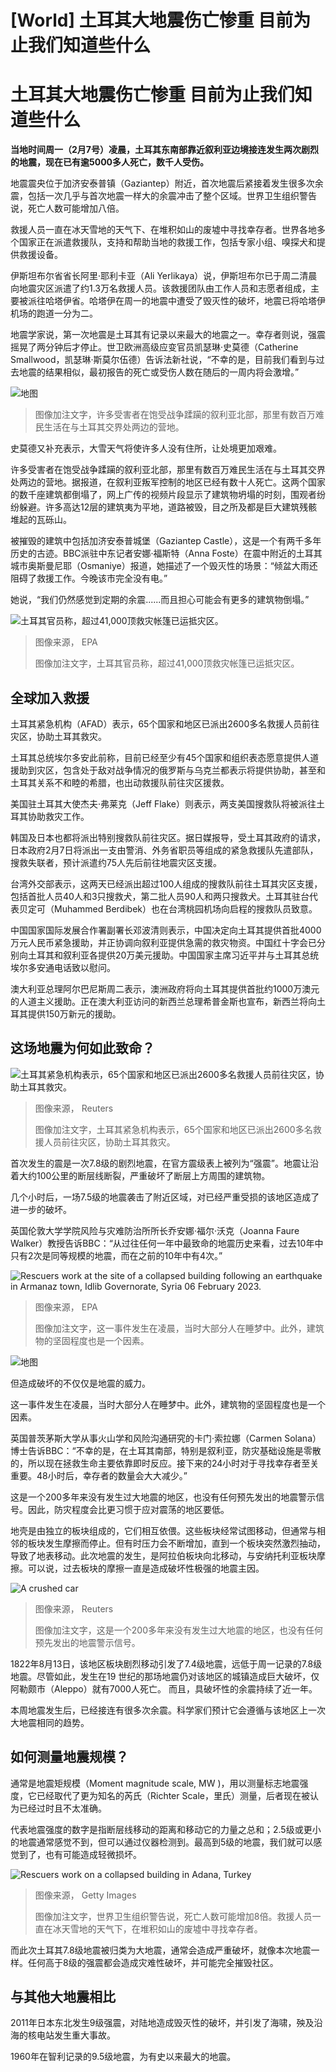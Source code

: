 # [World] 土耳其大地震伤亡惨重 目前为止我们知道些什么

#  土耳其大地震伤亡惨重 目前为止我们知道些什么




**当地时间周一（2月7号）凌晨，土耳其东南部靠近叙利亚边境接连发生两次剧烈的地震，现在已有逾5000多人死亡，数千人受伤。**

地震震央位于加济安泰普镇（Gaziantep）附近，首次地震后紧接着发生很多次余震，包括一次几乎与首次地震一样大的余震冲击了整个区域。世界卫生组织警告说，死亡人数可能增加八倍。

救援人员一直在冰天雪地的天气下、在堆积如山的废墟中寻找幸存者。世界各地多个国家正在派遣救援队，支持和帮助当地的救援工作，包括专家小组、嗅探犬和提供救援设备。

伊斯坦布尔省省长阿里·耶利卡亚（Ali Yerlikaya）说，伊斯坦布尔已于周二清晨向地震灾区派遣了约1.3万名救援人员。该救援团队由工作人员和志愿者组成，主要被派往哈塔伊省。哈塔伊在周一的地震中遭受了毁灭性的破坏，地震已将哈塔伊机场的跑道一分为二。

地震学家说，第一次地震是土耳其有记录以来最大的地震之一。幸存者则说，强震摇晃了两分钟后才停止。世卫欧洲高级应变官员凯瑟琳·史莫德（Catherine Smallwood，凯瑟琳·斯莫尔伍德）告诉法新社说，“不幸的是，目前我们看到与过去地震的结果相似，最初报告的死亡或受伤人数在随后的一周内将会激增。”

![地图](_128546461_azazua1a.png)

> 图像加注文字，许多受害者在饱受战争蹂躏的叙利亚北部，那里有数百万难民生活在与土耳其交界处两边的营地。

史莫德又补充表示，大雪天气将使许多人没有住所，让处境更加艰难。

许多受害者在饱受战争蹂躏的叙利亚北部，那里有数百万难民生活在与土耳其交界处两边的营地。据报道，在叙利亚叛军控制的地区已经有数十人死亡。这两个国家的数千座建筑都倒塌了，网上广传的视频片段显示了建筑物坍塌的时刻，围观者纷纷躲避。许多高达12层的建筑夷为平地，道路被毁，目之所及都是巨大建筑残骸堆起的瓦砾山。

被摧毁的建筑中包括加济安泰普城堡（Gaziantep Castle），这是一个有两千多年历史的古迹。BBC派驻中东记者安娜·福斯特（Anna Foste）在震中附近的土耳其城市奥斯曼尼耶（Osmaniye）报道，她描述了一个毁灭性的场景：“倾盆大雨还阻碍了救援工作。今晚该市完全没有电。”

她说，“我们仍然感觉到定期的余震......而且担心可能会有更多的建筑物倒塌。”

![土耳其官员称，超过41,000顶救灾帐篷已运抵灾区。](_128547102_turkey_01_epa.jpg)

> 图像来源，  EPA
>
> 图像加注文字，土耳其官员称，超过41,000顶救灾帐篷已运抵灾区。

##  全球加入救援

土耳其紧急机构（AFAD）表示，65个国家和地区已派出2600多名救援人员前往灾区，协助土耳其救灾。

土耳其总统埃尔多安此前称，目前已经至少有45个国家和组织表态愿意提供人道援助到灾区，包含处于敌对战争情况的俄罗斯与乌克兰都表示将提供协助，甚至和土耳其关系不和睦的希腊，也出动救援队前往灾区援救。

美国驻土耳其大使杰夫·弗莱克（Jeff Flake）则表示，两支美国搜救队将被派往土耳其协助救灾工作。

韩国及日本也都将派出特别搜救队前往灾区。据日媒报导，受土耳其政府的请求，日本政府2月7日将派出一支由警消、外务省职员等组成的紧急救援队先遣部队，搜救失联者，预计派遣约75人先后前往地震灾区支援。

台湾外交部表示，这两天已经派出超过100人组成的搜救队前往土耳其灾区支援，包括首批人员40人和3只搜救犬，第二批人员90人和两只搜救犬。土耳其驻台代表贝定可（Muhammed Berdibek）也在台湾桃园机场向启程的搜救队员致意。

中国国家国际发展合作署副署长邓波清则表示，中国决定向土耳其提供首批4000万元人民币紧急援助，并正协调向叙利亚提供急需的救灾物资。中国红十字会已分别向土耳其和叙利亚各提供20万美元援助。中国国家主席习近平并与土耳其总统埃尔多安通电话致以慰问。

澳大利亚总理阿尔巴尼斯周二表示，澳洲政府将向土耳其提供首批约1000万澳元的人道主义援助。正在澳大利亚访问的新西兰总理希普金斯也宣布，新西兰将向土耳其提供150万新元的援助。

##  这场地震为何如此致命？

![土耳其紧急机构表示，65个国家和地区已派出2600多名救援人员前往灾区，协助土耳其救灾。](_128547104_turkey_02_reuters.jpg)

> 图像来源，  Reuters
>
> 图像加注文字，土耳其紧急机构表示，65个国家和地区已派出2600多名救援人员前往灾区，协助土耳其救灾。

首次发生的震是一次7.8级的剧烈地震，在官方震级表上被列为“强震”。地震让沿着大约100公里的断层线断裂，严重破坏了断层上方周围的建筑物。

几个小时后，一场7.5级的地震袭击了附近区域，对已经严重受损的该地区造成了进一步的破坏。

英国伦敦大学学院风险与灾难防治所所长乔安娜·福尔·沃克（Joanna Faure Walker）教授告诉BBC：“从过往任何一年中最致命的地震历史来看，过去10年中只有2次是同等规模的地震，而在之前的10年中有4次。”

![Rescuers work at the site of a collapsed building following an earthquake in Armanaz town, Idlib Governorate, Syria 06 February 2023.](_128538404_b182de709a38ced23bf92976a1a5a952f8ca958f0_0_6720_37761000x562.jpg)

> 图像来源，  EPA
>
> 图像加注文字，这一事件发生在凌晨，当时大部分人在睡梦中。此外，建筑物的坚固程度也是一个因素。

![地图](_128546469_ypastfgq.png)

但造成破坏的不仅仅是地震的威力。

这一事件发生在凌晨，当时大部分人在睡梦中。此外，建筑物的坚固程度也是一个因素。

英国普茨茅斯大学从事火山学和风险沟通研究的卡门·索拉娜（Carmen Solana）博士告诉BBC：“不幸的是，在土耳其南部，特别是叙利亚，防灾基础设施是零散的，所以现在拯救生命主要依靠即时反应。接下来的24小时对于寻找幸存者至关重要。48小时后，幸存者的数量会大大减少。”

这是一个200多年来没有发生过大地震的地区，也没有任何预先发出的地震警示信号。因此，防灾程度会比更习惯于应对震荡的地区要低。

地壳是由独立的板块组成的，它们相互依偎。这些板块经常试图移动，但通常与相邻的板块发生摩擦而停止。但有时压力会不断增加，直到一个板块突然激烈抽动，导致了地表移动。此次地震的发生，是阿拉伯板块向北移动，与安纳托利亚板块摩擦。可以说，过去板块的摩擦一直是造成破坏性极强的地震主因。

![A crushed car](_128546463_carreuters.jpg)

> 图像来源，  Reuters
>
> 图像加注文字，这是一个200多年来没有发生过大地震的地区，也没有任何预先发出的地震警示信号。

1822年8月13日，该地区板块剧烈移动引发了7.4级地震，远低于周一记录的7.8级地震。尽管如此，发生在19 世纪的那场地震仍对该地区的城镇造成巨大破坏，仅阿勒颇市（Aleppo）就有7000人死亡。 而且，具破坏性的余震持续了近一年。

本周地震发生后，已经接连有很多次余震。科学家们预计它会遵循与该地区上一次大地震相同的趋势。

##  如何测量地震规模？

通常是地震矩规模（Moment magnitude scale, MW )，用以测量标志地震强度，它已经取代了更为知名的芮氏（Richter Scale，里氏）测量，后者现在被认为已经过时且不太准确。

代表地震强度的数字是指断层线移动的距离和移动它的力量之总和；2.5级或更小的地震通常感觉不到，但可以通过仪器检测到。最高到5级的地震，我们就可以感觉到了，也有可能造成轻微损坏。

![Rescuers work on a collapsed building in Adana, Turkey](_128537521_earthquake-gettyimages-1246844284.jpg)

> 图像来源，  Getty Images
>
> 图像加注文字，世界卫生组织警告说，死亡人数可能增加8倍。救援人员一直在冰天雪地的天气下，在堆积如山的废墟中寻找幸存者。

而此次土耳其7.8级地震被归类为大地震，通常会造成严重破坏，就像本次地震一样。任何高于8级的强震都会造成灾难性破坏，并可能完全摧毁社区。

##  与其他大地震相比

2011年日本东北发生9级强震，对陆地造成毁灭性的破坏，并引发了海啸，殃及沿海的核电站发生重大事故。

1960年在智利记录的9.5级地震，为有史以来最大的地震。


